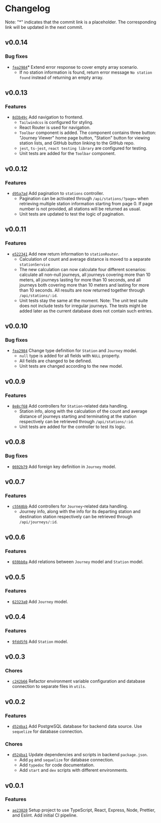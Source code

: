 # Changelog
Note: "*" indicates that the commit link is a placeholder. The corresponding link will be updated in the next commit.


## v0.0.14

### Bug fixes
- [`fea2984`](https://github.com/wangc9/bike-journey-viewer/commit/fea29847bb2ef9d21d40541d74ba03b7a33b9480)* Extend error response to cover empty array scenario.
	- If no station information is found, return error message `No station found` instead of returning an empty array.


## v0.0.13

### Features
- [`8d3b49c`](https://github.com/wangc9/bike-journey-viewer/commit/8d3b49c4fcf0d5685e40bfe5aa764951eed39f5a) Add navigation to frontend.
	- `Tailwindcss` is configured for styling.
	- React Router is used for navigation.
	- `Toolbar` component is added. The component contains three button: "Journey Viewer" home page button, "Station" button for viewing station lists, and GitHub button linking to the GitHub repo.
	- `jest`, `ts-jest`, `react testing library` are configured for testing.
	- Unit tests are added for the `Toolbar` component.


## v0.0.12

### Features
- [`d95a7ad`](https://github.com/wangc9/bike-journey-viewer/commit/d95a7adeeeee6855688de566b37b9f351295664b) Add pagination to `stations` controller.
	- Pagination can be activated through `/api/stations/?page=` when retrieving multiple station information starting from page 0. If page number is not provided, all stations will be returned as usual.
	- Unit tests are updated to test the logic of pagination.


## v0.0.11

### Features
- [`e522341`](https://github.com/wangc9/bike-journey-viewer/commit/e522341179aecc22c7b0fd654defa3424bc9b822) Add new return information to `stationRouter`.
	- Calculation of count and average distance is moved to a separate `stationService`
	- The new calculation can now calculate four different scenarios: calculate all non-null journeys, all journeys covering more than 10 meters, all journeys lasting for more than 10 seconds, and all journeys both covering more than 10 meters and lasting for more than 10 seconds. All results are now returned together through `/api/stations/:id`.
	- Unit tests stay the same at the moment. Note: The unit test suite does not include tests for irregular journeys. The tests might be added later as the current database does not contain such entries.


## v0.0.10

### Bug fixes
- [`fea2984`](https://github.com/wangc9/bike-journey-viewer/commit/fea29847bb2ef9d21d40541d74ba03b7a33b9480) Change type definition for `Station` and `Journey` model.
	- `null` type is added for all fields with `NULL` property.
	- All fields are changed to be defined.
	- Unit tests are changed according to the new model.


## v0.0.9

### Features
- [`8e8cf68`](https://github.com/wangc9/bike-journey-viewer/commit/8e8cf6ba461f4e838c5a0ccd2a2593b64d1ce613) Add controllers for `Station`-related data handling.
	- Station info, along with the calculation of the count and average distance of journeys starting and terminating at the station respectively can be retrieved through `/api/stations/:id`.
	- Unit tests are added for the controller to test its logic.


## v0.0.8

### Bug fixes
- [`0692b79`](https://github.com/wangc9/bike-journey-viewer/commit/0692b79b5eb17b60c4faada9c35f487d7befeee7) Add foreign key definition in `Journey` model.


## v0.0.7

### Features
- [`c5568bb`](https://github.com/wangc9/bike-journey-viewer/commit/c5568bb72a7e34a96cc086c042c7fc4c0f9a7dd9) Add controllers for `Journey`-related data handling.
	-  Journey info, along with the info for its departing station and destination station respectively can be retrieved through `/api/journeys/:id`.


## v0.0.6

### Features
- [`659bb0a`](https://github.com/wangc9/bike-journey-viewer/commit/659bb0a89f9e9664764802dd391dc0c98c3919f5) Add relations between `Journey` model and `Station` model.


## v0.0.5

### Features
- [`62323a0`](https://github.com/wangc9/bike-journey-viewer/commit/62323a047d99651aebcdb50a5e35e501f46ab64b) Add `Journey` model.


## v0.0.4

### Features
- [`9fdd5f6`](https://github.com/wangc9/bike-journey-viewer/commit/9fdd5f6aac53e04adb5c2a0803cd4e305b269d96) Add `Station` model.


## v0.0.3

### Chores
- [`c242b66`](https://github.com/wangc9/bike-journey-viewer/commit/c242b6606d27eb8d5dbc482e34b1677e72ceed01) Refactor environment variable configuration and database connection to separate files in `utils`.


## v0.0.2

### Features
- [`d524ba1`](https://github.com/wangc9/bike-journey-viewer/commit/d524ba1a79a60d6c7979277758f081efecb913ca) Add PostgreSQL database for backend data source. Use `sequelize` for database connection.

### Chores

- [`d524ba1`](https://github.com/wangc9/bike-journey-viewer/commit/d524ba1a79a60d6c7979277758f081efecb913ca) Update dependencies and scripts in backend `package.json`.
	- Add `pg` and `sequelize` for database connection.
	- Add `typedoc` for code documentation.
	- Add `start` and `dev` scripts with different environments.


## v0.0.1

### Features
- [`ae23020`](https://github.com/wangc9/bike-journey-viewer/commit/ae23020848e319661df4b10834bb82260ae9940c) Setup project to use TypeScript, React, Express, Node, Prettier, and Eslint. Add initial CI pipeline.
